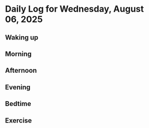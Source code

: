 # Daily Log for Wednesday, August 06, 2025

## Waking up

## Morning

## Afternoon

## Evening

## Bedtime

## Exercise
